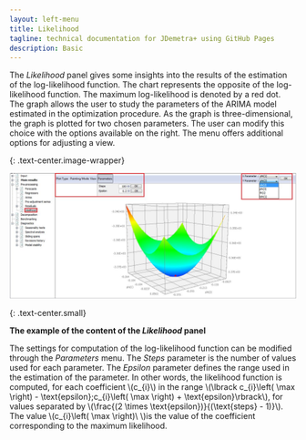 ```yaml
---
layout: left-menu
title: Likelihood
tagline: technical documentation for JDemetra+ using GitHub Pages
description: Basic
---
```


The *Likelihood* panel gives some insights into the results of the
estimation of the log-likelihood function. The chart represents the
opposite of the log-likelihood function. The maximum log-likelihood is
denoted by a red dot. The graph allows the user to study the parameters
of the ARIMA model estimated in the optimization procedure. As the graph
is three-dimensional, the graph is plotted for two chosen parameters.
The user can modify this choice with the options available on the right.
The menu offers additional options for adjusting a view.

{: .text-center.image-wrapper}

![Text](/assets/img/reference-manual/manual/RM_C_pic18.jpg)

{: .text-center.small}

**The example of the content of the *Likelihood* panel**

The settings for computation of the log-likelihood function can be
modified through the *Parameters* menu. The *Steps* parameter is the
number of values used for each parameter. The *Epsilon* parameter
defines the range used in the estimation of the parameter. In other
words, the likelihood function is computed, for each coefficient
\\(c_{i}\\) in the range
\\(\lbrack c_{i}\left( \max \right) - \text{epsilon};c_{i}\left( \max \right) + \text{epsilon}\rbrack\\),
for values separated by
\\(\frac{(2 \times \text{epsilon})}{(\text{steps} - 1)}\\). The value
\\(c_{i}\left( \max \right)\ \\)is the value of the coefficient
corresponding to the maximum likelihood.
